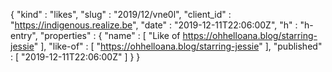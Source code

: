 {
  "kind" : "likes",
  "slug" : "2019/12/vne0l",
  "client_id" : "https://indigenous.realize.be",
  "date" : "2019-12-11T22:06:00Z",
  "h" : "h-entry",
  "properties" : {
    "name" : [ "Like of https://ohhelloana.blog/starring-jessie" ],
    "like-of" : [ "https://ohhelloana.blog/starring-jessie" ],
    "published" : [ "2019-12-11T22:06:00Z" ]
  }
}
